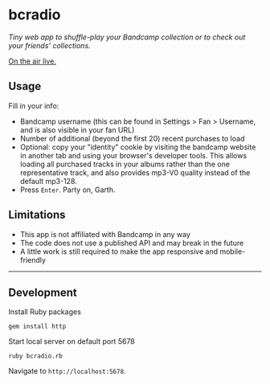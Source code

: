 # bcradio

_Tiny web app to shuffle-play your Bandcamp collection or to check out your friends' collections._ 

[On the air live.](http://bcradio.muskratworks.com)

## Usage

Fill in your info:
* Bandcamp username (this can be found in Settings > Fan > Username, and is also visible in your fan URL)
* Number of additional (beyond the first 20) recent purchases to load
* Optional: copy your "identity" cookie by visiting the bandcamp website in another tab and using your browser's developer tools. This allows loading all purchased tracks in your albums rather than the one representative track, and also provides mp3-V0 quality instead of the default mp3-128.
* Press `Enter`. Party on, Garth.

## Limitations

* This app is not affiliated with Bandcamp in any way
* The code does not use a published API and may break in the future
* A little work is still required to make the app responsive and mobile-friendly

-------------
## Development

Install Ruby packages
```
gem install http
````

Start local server on default port 5678
```
ruby bcradio.rb
```

Navigate to `http://localhost:5678`. 
